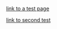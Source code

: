 <style>
  .inner {
    max-width: 1024px !important;
  }
</style>

<script>
  function logEvent(event) {
    console.log("logging an event");
    console.log(JSON.stringify(event));
  }
</script>

[link to a test page](test/index.md)

[link to second test](test2.md)

<script src="https://platzhalter.capiplayground.com/scripts/core/util/init.js"></script>
<div 
  id="ValassisGallery" 
  style="width: 100%"
  data-logEvent="logEvent">
</div>
